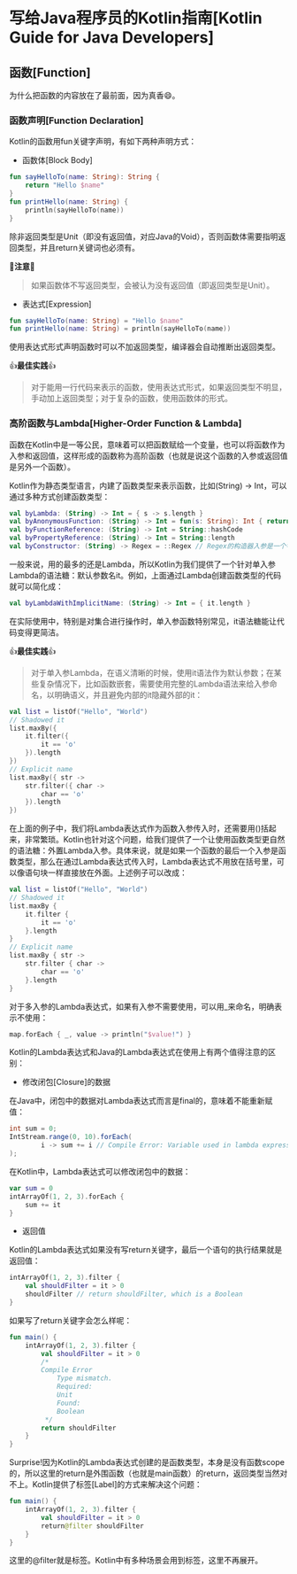 # 写给Java程序员的Kotlin指南[Kotlin Guide for Java Developers]
<!--
生产力是第一要素，平滑的学习曲线（参考scala）
如何使用kotlin？playground or idea
不是大而全的文档，而是对Java Dev一份划重点指南
kotlin的版本
kotlin koans
还是要讲一点基础：强类型，静态类型，声明变量，string template

:bell:**注意**:bell:
> Kotlin中类型后置，无论是变量、参数还是返回值的类型，都是放在签名后面，通过:分隔。
-->

## 函数[Function]
为什么把函数的内容放在了最前面，因为真香:smile:。

### 函数声明[Function Declaration]
Kotlin的函数用fun关键字声明，有如下两种声明方式：
* 函数体[Block Body]
```Kotlin
fun sayHelloTo(name: String): String {
    return "Hello $name"
}
fun printHello(name: String) {
    println(sayHelloTo(name))
}
```
除非返回类型是Unit（即没有返回值，对应Java的Void），否则函数体需要指明返回类型，并且return关键词也必须有。

:bell:**注意**:bell:
> 如果函数体不写返回类型，会被认为没有返回值（即返回类型是Unit）。

* 表达式[Expression]
```Kotlin
fun sayHelloTo(name: String) = "Hello $name"
fun printHello(name: String) = println(sayHelloTo(name))
```
使用表达式形式声明函数时可以不加返回类型，编译器会自动推断出返回类型。

:+1:**最佳实践**:+1:
> 对于能用一行代码来表示的函数，使用表达式形式，如果返回类型不明显，手动加上返回类型；对于复杂的函数，使用函数体的形式。

### 高阶函数与Lambda[Higher-Order Function & Lambda]
函数在Kotlin中是一等公民，意味着可以把函数赋给一个变量，也可以将函数作为入参和返回值，这样形成的函数称为高阶函数（也就是说这个函数的入参或返回值是另外一个函数）。

Kotlin作为静态类型语言，内建了函数类型来表示函数，比如(String) -> Int，可以通过多种方式创建函数类型：
```Kotlin
val byLambda: (String) -> Int = { s -> s.length }
val byAnonymousFunction: (String) -> Int = fun(s: String): Int { return s.length }
val byFunctionReference: (String) -> Int = String::hashCode
val byPropertyReference: (String) -> Int = String::length
val byConstructor: (String) -> Regex = ::Regex // Regex的构造器入参是一个字符串pattern
```
一般来说，用的最多的还是Lambda，所以Kotlin为我们提供了一个针对单入参Lambda的语法糖：默认参数名it。例如，上面通过Lambda创建函数类型的代码就可以简化成：
```Kotlin
val byLambdaWithImplicitName: (String) -> Int = { it.length }
```
在实际使用中，特别是对集合进行操作时，单入参函数特别常见，it语法糖能让代码变得更简洁。

:+1:**最佳实践**:+1:
> 对于单入参Lambda，在语义清晰的时候，使用it语法作为默认参数；在某些复杂情况下，比如函数嵌套，需要使用完整的Lambda语法来给入参命名，以明确语义，并且避免内部的it隐藏外部的it：
```Kotlin
val list = listOf("Hello", "World")
// Shadowed it
list.maxBy({
    it.filter({
        it == 'o'
    }).length
})
// Explicit name
list.maxBy({ str ->
    str.filter({ char ->
        char == 'o'
    }).length
})
```
在上面的例子中，我们将Lambda表达式作为函数入参传入时，还需要用()括起来，非常繁琐。Kotlin也针对这个问题，给我们提供了一个让使用函数类型更自然的语法糖：外置Lambda入参。具体来说，就是如果一个函数的最后一个入参是函数类型，那么在通过Lambda表达式传入时，Lambda表达式不用放在括号里，可以像语句块一样直接放在外面。上述例子可以改成：
```Kotlin
val list = listOf("Hello", "World")
// Shadowed it
list.maxBy {
    it.filter {
        it == 'o'
    }.length
}
// Explicit name
list.maxBy { str ->
    str.filter { char ->
        char == 'o'
    }.length
}
```
对于多入参的Lambda表达式，如果有入参不需要使用，可以用_来命名，明确表示不使用：
```Kotlin
map.forEach { _, value -> println("$value!") }
```
Kotlin的Lambda表达式和Java的Lambda表达式在使用上有两个值得注意的区别：
* 修改闭包[Closure]的数据

在Java中，闭包中的数据对Lambda表达式而言是final的，意味着不能重新赋值：
```Java
int sum = 0;
IntStream.range(0, 10).forEach(
        i -> sum += i // Compile Error: Variable used in lambda expression should be final or effectively final
);
```
在Kotlin中，Lambda表达式可以修改闭包中的数据：
```Kotlin
var sum = 0
intArrayOf(1, 2, 3).forEach {
    sum += it
}
```
* 返回值

Kotlin的Lambda表达式如果没有写return关键字，最后一个语句的执行结果就是返回值：
```Kotlin
intArrayOf(1, 2, 3).filter {
    val shouldFilter = it > 0
    shouldFilter // return shouldFilter, which is a Boolean
}
```
如果写了return关键字会怎么样呢：
```Kotlin
fun main() {
    intArrayOf(1, 2, 3).filter {
        val shouldFilter = it > 0
        /*
        Compile Error
            Type mismatch.
            Required:
            Unit
            Found:
            Boolean
         */
        return shouldFilter
    }
}
```
Surprise!因为Kotlin的Lambda表达式创建的是函数类型，本身是没有函数scope的，所以这里的return是外围函数（也就是main函数）的return，返回类型当然对不上。Kotlin提供了标签[Label]的方式来解决这个问题：
```Kotlin
fun main() {
    intArrayOf(1, 2, 3).filter {
        val shouldFilter = it > 0
        return@filter shouldFilter
    }
}
```
这里的@filter就是标签。Kotlin中有多种场景会用到标签，这里不再展开。

<!--
### 扩展函数/Extension Function
extension function - 限制范围

### 语法糖 - 重载运算符、解构、中缀函数/Syntax Sugar - Operator Overloading, Destructuring, Infix Function
syntax sugur - operator overloading + deconstruct + infix function

### 函数入参/Function Argument
default parameter + named parameter + vararg

### 作用域函数/Scope Function
scope function

### 内联函数/Inline Function
inline function

## 基础/语法
注释doc - 不用@param和@return
expression vs statement - for while @label - 注意陷阱
string template
类型后置
pattern match - when
unchecked exception
TODO
一个文件可以放多个类，以及top level variable - best practice
on implict conversion - use explict conversion

## 类型
type inference
null safety - ? ?:
smart cast

## 类和对象
primary/secondary constructor init
data class
Pair
Collection - immutable mutable
getter setter
delegation
generics - variance
companion object
factory
const lateinit
subclass - open override

## 协程

## 和Java互调

## Convention
convention[https://kotlinlang.org/docs/reference/coding-conventions.html]
测试名称可以用``

## Spring工程
-->
